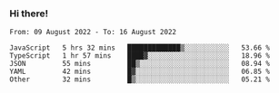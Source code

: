 ### Hi there!

<!--START_SECTION:waka-->

```text
From: 09 August 2022 - To: 16 August 2022

JavaScript   5 hrs 32 mins   █████████████▒░░░░░░░░░░░   53.66 %
TypeScript   1 hr 57 mins    ████▓░░░░░░░░░░░░░░░░░░░░   18.96 %
JSON         55 mins         ██▒░░░░░░░░░░░░░░░░░░░░░░   08.94 %
YAML         42 mins         █▓░░░░░░░░░░░░░░░░░░░░░░░   06.85 %
Other        32 mins         █▒░░░░░░░░░░░░░░░░░░░░░░░   05.21 %
```

<!--END_SECTION:waka-->
